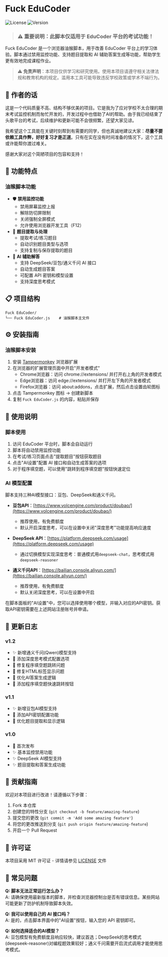 # Fuck EduCoder

![License](https://img.shields.io/badge/license-MIT-green)
![Version](https://img.shields.io/badge/version-1.2-blue)

> ### ⚠️ **重要说明：此脚本仅适用于 EduCoder 平台的考试功能！**

Fuck EduCoder 是一个浏览器油猴脚本，用于改善 EduCoder 平台上的学习体验。脚本通过禁用监控功能、支持题目提取和 AI 辅助答案生成等功能，帮助学生更有效地完成课程作业。

> ⚠️ **免责声明**：本项目仅供学习和研究使用。使用本项目请遵守相关法律法规和教育机构的规定。滥用本工具可能导致违反学校政策或学术不端行为。

## 🙏 作者的话

这是一个代码质量不高、结构不够优美的项目。它是我为了应对学校不太合理的期末考试监控机制而匆忙开发的，开发过程中也借助了AI的帮助。由于我已经结束了头歌平台的考试，后续维护和更新可能不会很频繁，还望大家见谅。

我希望这个工具能在关键时刻帮到有需要的同学，但也真诚地建议大家：**尽量不要依赖工具作弊，好好复习才是正道**。只有在实在没有时间准备的情况下，这个工具或许能帮你渡过难关。

感谢大家对这个简陋项目的包容和支持！

## 🌟 功能特点

### 油猴脚本功能
- 🛡️ **禁用监控功能**
  - 禁用屏幕监控上报
  - 解除防切屏限制
  - 关闭强制全屏模式
  - 允许使用浏览器开发工具（F12）
- 📝 **题目提取与处理**
  - 提取考试/练习题目
  - 自动识别题目类型与选项
  - 支持复制与保存提取的题目
- 🤖 **AI 辅助解答**
  - 支持 DeepSeek/豆包/通义千问 AI 接口
  - 自动生成题目答案
  - 可配置 API 密钥和模型设置
  - 支持深度思考模式

## 📋 项目结构

```
Fuck EduCoder/
└── Fuck EduCoder.js    # 油猴脚本主文件
```

## ⚙️ 安装指南

### 油猴脚本安装

1. 安装 [Tampermonkey](https://www.tampermonkey.net/) 浏览器扩展
2. 在浏览器的扩展管理页面中开启"开发者模式"
   - Chrome浏览器：访问 chrome://extensions/ 并打开右上角的开发者模式
   - Edge浏览器：访问 edge://extensions/ 并打开左下角的开发者模式
   - Firefox浏览器：访问 about:addons，点击扩展，然后点击设置齿轮图标
3. 点击 Tampermonkey 图标 → 创建新脚本
4. 复制 `Fuck EduCoder.js` 的内容，粘贴并保存

## 🔧 使用说明

### 脚本使用

1. 访问 EduCoder 平台时，脚本会自动运行
2. 脚本将自动禁用监控功能
3. 在考试/练习页面点击"提取题目"按钮获取题目
4. 点击"AI设置"配置 AI 接口和自动生成答案的选项
5. 对于程序填空题，可以使用"跳转到程序填空题"按钮快速定位

### AI 模型配置

脚本支持三种AI模型接口：豆包、DeepSeek和通义千问。

- **豆包API**：[https://www.volcengine.com/product/doubao/](https://www.volcengine.com/product/doubao/)
  - 推荐使用，有免费额度
  - 默认开启深度思考，可以在设置中关闭"深度思考"功能提高响应速度

- **DeepSeek API**：[https://platform.deepseek.com/usage](https://platform.deepseek.com/usage)
  - 通过切换模型实现深度思考：普通模式用`deepseek-chat`，思考模式用`deepseek-reasoner`

- **通义千问API**：[https://bailian.console.aliyun.com/](https://bailian.console.aliyun.com/)
  - 推荐使用，有免费额度
  - 默认关闭深度思考，可以在设置中开启

在脚本面板的"AI设置"中，您可以选择使用哪个模型，并输入对应的API密钥。获取API密钥需要在上述网站注册账号并申请。

## 📝 更新日志

### v1.2
- ✨ 新增通义千问(Qwen)模型支持
- 🔧 添加深度思考模式配置选项
- 🐛 修复程序填空题跳转问题
- 🐛 修复HTML标签显示问题
- 🚀 优化AI答案生成逻辑
- 🚀 添加程序填空题快速跳转按钮

### v1.1 
- ✨ 新增豆包AI模型支持
- 🔧 添加API密钥配置功能
- 🚀 优化题目提取和显示逻辑

### v1.0 
- 🚀 首次发布
- ✨ 基本监控禁用功能
- ✨ DeepSeek AI模型支持
- ✨ 题目提取和答案生成功能

## 🤝 贡献指南

欢迎对本项目进行改进！请遵循以下步骤：

1. Fork 本仓库
2. 创建您的特性分支 (`git checkout -b feature/amazing-feature`)
3. 提交您的更改 (`git commit -m 'Add some amazing feature'`)
4. 将您的更改推送到分支 (`git push origin feature/amazing-feature`)
5. 开启一个 Pull Request

## 📜 许可证

本项目采用 MIT 许可证 - 详情请参见 [LICENSE](LICENSE) 文件

## 🧩 常见问题

**Q: 脚本无法正常运行怎么办？**  
A: 请确保使用最新版本的脚本，并检查浏览器控制台是否有错误信息。某些网站可能更新了防护机制导致脚本失效。

**Q: 我可以使用自己的 AI 接口吗？**  
A: 是的，点击脚本界面中的"AI设置"按钮，输入您的 API 密钥即可。

**Q: 如何选择适合的AI模型？**  
A: 豆包模型有免费额度且响应较快，建议首选；DeepSeek的思考模式(deepseek-reasoner)对编程题效果较好；通义千问需要开启流式调用才能使用思考模式。 